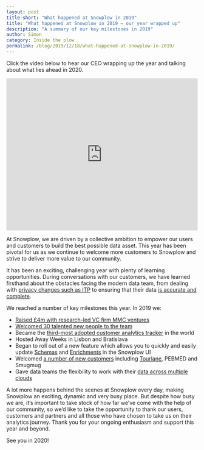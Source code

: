 ```yaml
---
layout: post
title-short: "What happened at Snowplow in 2019"
title: "What happened at Snowplow in 2019 – our year wrapped up"
description: "A summary of our key milestones in 2019"
author: Simon
category: Inside the plow
permalink: /blog/2019/12/18/what-happened-at-snowplow-in-2019/
---
```

Click the video below to hear our CEO wrapping up the year and talking about what lies ahead in 2020.



<iframe style="max-width:100%;" width="750" height="400" src="https://www.youtube.com/embed/HriXmgmHiOM" frameborder="0" allow="accelerometer; autoplay; encrypted-media; gyroscope; picture-in-picture" allowfullscreen></iframe>

At Snowplow, we are driven by a collective ambition to empower our users and customers to build the best possible data asset. This year has been pivotal for us as we continue to welcome more customers to Snowplow and strive to deliver more value to our community. 

It has been an exciting, challenging year with plenty of learning opportunities. During conversations with our customers, we have learned firsthand about the obstacles facing the modern data team, from dealing with [privacy changes such as ITP](https://snowplowanalytics.com/blog/2019/12/16/how-itp-2.3-expands-on-itp-2.1-and-2.2-and-what-it-means-for-your-web-analytics/) to ensuring that their data [is accurate and complete](https://snowplowanalytics.com/blog/2019/09/09/how-to-optimize-your-pipeline-for-data-quality/). 

We reached a number of key milestones this year. In 2019 we:



*   [Raised £4m with research-led VC firm MMC ventures](https://snowplowanalytics.com/blog/2019/11/15/snowplow-secures-series-a-funding/)
*   [Welcomed 30 talented new people to the team](https://snowplowanalytics.com/company/careers/)
*   Became the [third-most adopted customer analytics tracker](https://trends.builtwith.com/analytics/Snowplow) in the world
*   Hosted Away Weeks in Lisbon and Bratislava 
*   Began to roll out of a new feature which allows you to quickly and easily update [Schemas](https://snowplowanalytics.com/blog/2019/07/29/create-and-update-your-event-and-entity-schemas/) and [Enrichments](https://snowplowanalytics.com/blog/2019/09/09/enable-and-configure-your-enrichments-directly-in-the-snowplow-ui/) in the Snowplow UI
*   Welcomed [a number of new customers](https://snowplowanalytics.com/customers/) including [Tourlane](https://snowplowanalytics.com/customers/tourlane/), PEBMED and Smugmug
*   Gave data teams the flexibility to work with their [data across multiple clouds](https://snowplowanalytics.com/blog/2019/10/31/why-and-how-to-seize-the-multi-cloud-data-analytics-opportunity/)

A lot more happens behind the scenes at Snowplow every day, making Snowplow an exciting, dynamic and very busy place. But despite how busy we are, it’s important to take stock of how far we’ve come with the help of our community, so we’d like to take the opportunity to thank our users, customers and partners and all those who have chosen to take us on their analytics journey. Thank you for your ongoing enthusiasm and support this year and beyond. 

See you in 2020!